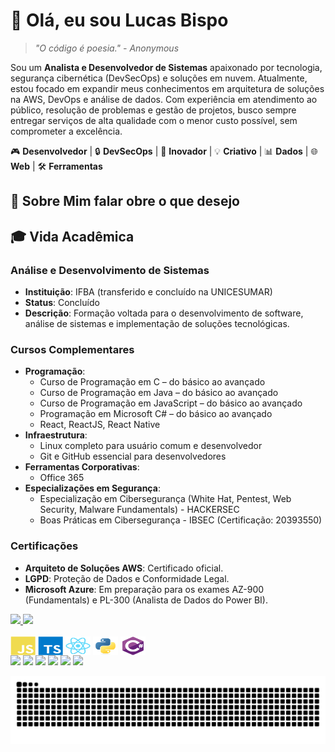 # 👋 Olá, eu sou Lucas Bispo

> *"O código é poesia." - Anonymous*

Sou um **Analista e Desenvolvedor de Sistemas** apaixonado por tecnologia, segurança cibernética (DevSecOps) e soluções em nuvem. Atualmente, estou focado em expandir meus conhecimentos em arquitetura de soluções na AWS, DevOps e análise de dados. Com experiência em atendimento ao público, resolução de problemas e gestão de projetos, busco sempre entregar serviços de alta qualidade com o menor custo possível, sem comprometer a excelência.

🎮 **Desenvolvedor** | 🔒 **DevSecOps** | 🚀 **Inovador** | 💡 **Criativo** | 📊 **Dados** | 🌐 **Web** | 🛠️ **Ferramentas**

## 🌟 Sobre Mim falar obre o que desejo

## 🎓 Vida Acadêmica

### **Análise e Desenvolvimento de Sistemas**
- **Instituição**: IFBA (transferido e concluído na UNICESUMAR)
- **Status**: Concluído
- **Descrição**: Formação voltada para o desenvolvimento de software, análise de sistemas e implementação de soluções tecnológicas.

### **Cursos Complementares**
- **Programação**:
  - Curso de Programação em C – do básico ao avançado
  - Curso de Programação em Java – do básico ao avançado
  - Curso de Programação em JavaScript – do básico ao avançado
  - Programação em Microsoft C# – do básico ao avançado
  - React, ReactJS, React Native
- **Infraestrutura**:
  - Linux completo para usuário comum e desenvolvedor
  - Git e GitHub essencial para desenvolvedores
- **Ferramentas Corporativas**:
  - Office 365
- **Especializações em Segurança**:
  - Especialização em Cibersegurança (White Hat, Pentest, Web Security, Malware Fundamentals) - HACKERSEC
  - Boas Práticas em Cibersegurança - IBSEC (Certificação: 20393550)

### **Certificações**
- **Arquiteto de Soluções AWS**: Certificado oficial.
- **LGPD**: Proteção de Dados e Conformidade Legal.
- **Microsoft Azure**: Em preparação para os exames AZ-900 (Fundamentals) e PL-300 (Analista de Dados do Power BI).


<div>
  <a href="https://github.com/Lucas-Bispo">
    <img height="180em" src="https://github-readme-stats.vercel.app/api?username=Lucas-Bispo&show_icons=true&theme=dark&include_all_commits=true&count_private=true"/>
    <img height="180em" src="https://github-readme-stats.vercel.app/api/top-langs/?username=Lucas-Bispo&layout=compact&langs_count=7&theme=dark"/>
  </a>
</div>
<div style="display: inline_block"><br>
  <img align="center" alt="Lucas-Js" height="30" width="40" src="https://raw.githubusercontent.com/devicons/devicon/master/icons/javascript/javascript-plain.svg">
  <img align="center" alt="Lucas-Ts" height="30" width="40" src="https://raw.githubusercontent.com/devicons/devicon/master/icons/typescript/typescript-plain.svg">
  <img align="center" alt="Lucas-React" height="30" width="40" src="https://raw.githubusercontent.com/devicons/devicon/master/icons/react/react-original.svg">
  <img align="center" alt="Lucas-Python" height="30" width="40" src="https://raw.githubusercontent.com/devicons/devicon/master/icons/python/python-original.svg">
  <img align="center" alt="Lucas-Csharp" height="30" width="40" src="https://raw.githubusercontent.com/devicons/devicon/master/icons/csharp/csharp-original.svg">
</div>
<div> 
    <a href="https://www.facebook.com/profile.php?id=100052386890270" target="_blank"><img src="https://img.shields.io/badge/Facebook-1877F2?style=for-the-badge&logo=facebook&logoColor=white" target="_blank"></a>
    <a href="https://www.youtube.com/channel/UCdxYssbutqSZOjr7BsWi9Aw" target="_blank"><img src="https://img.shields.io/badge/YouTube-FF0000?style=for-the-badge&logo=youtube&logoColor=white" target="_blank"></a>
    <a href="https://instagram.com/lucas_bispo_dev" target="_blank"><img src="https://img.shields.io/badge/-Instagram-%23E4405F?style=for-the-badge&logo=instagram&logoColor=white" target="_blank"></a>
    <a href = "mailto:lucas.oliveira@uservoice.com.br"><img src="https://img.shields.io/badge/-Gmail-%23333?style=for-the-badge&logo=gmail&logoColor=white" target="_blank"></a>
    <a href="https://www.linkedin.com/in/lucas-bispo-8b95a71b1/" target="_blank"><img src="https://img.shields.io/badge/-LinkedIn-%230077B5?style=for-the-badge&logo=linkedin&logoColor=white" target="_blank"></a> 
    <a href="https://gitlab.com/lukaobispo" target="_blank"><img src="https://img.shields.io/badge/GitLab-330F63?style=for-the-badge&logo=gitlab&logoColor=white" target="_blank"></a> 
    
  ![Snake animation](https://github.com/Lucas-Bispo/Lucas-Bispo/blob/output/github-contribution-grid-snake.svg)
</div>
